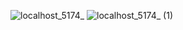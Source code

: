 ![localhost_5174_](https://github.com/user-attachments/assets/8e8393a3-1c50-4c51-8c78-aae7711134e4)
![localhost_5174_ (1)](https://github.com/user-attachments/assets/aec47b3f-9ef7-41cb-a5c8-a6352e89f73a)
